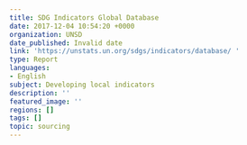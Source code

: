 ```yaml
---
title: SDG Indicators Global Database
date: 2017-12-04 10:54:20 +0000
organization: UNSD
date_published: Invalid date
link: 'https://unstats.un.org/sdgs/indicators/database/ '
type: Report
languages:
- English
subject: Developing local indicators
description: ''
featured_image: ''
regions: []
tags: []
topic: sourcing
---
```

